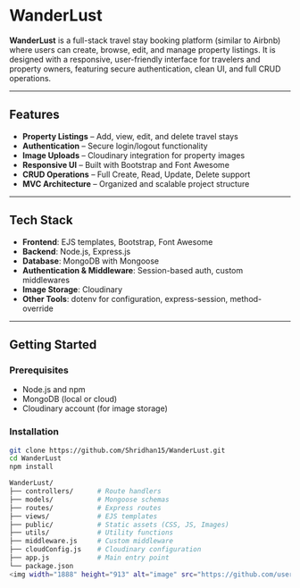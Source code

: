#  WanderLust

**WanderLust** is a full-stack travel stay booking platform (similar to Airbnb) where users can create, browse, edit, and manage property listings. It is designed with a responsive, user-friendly interface for travelers and property owners, featuring secure authentication, clean UI, and full CRUD operations.

---

##   Features
-  **Property Listings** – Add, view, edit, and delete travel stays
-  **Authentication** – Secure login/logout functionality
-  **Image Uploads** – Cloudinary integration for property images
-  **Responsive UI** – Built with Bootstrap and Font Awesome
-  **CRUD Operations** – Full Create, Read, Update, Delete support
-  **MVC Architecture** – Organized and scalable project structure

---

##  Tech Stack
- **Frontend**: EJS templates, Bootstrap, Font Awesome  
- **Backend**: Node.js, Express.js  
- **Database**: MongoDB with Mongoose  
- **Authentication & Middleware**: Session-based auth, custom middlewares  
- **Image Storage**: Cloudinary  
- **Other Tools**: dotenv for configuration, express-session, method-override  

---

##  Getting Started

### Prerequisites
- Node.js and npm
- MongoDB (local or cloud)
- Cloudinary account (for image storage)

### Installation
```bash
git clone https://github.com/Shridhan15/WanderLust.git
cd WanderLust
npm install

WanderLust/
├── controllers/      # Route handlers
├── models/           # Mongoose schemas
├── routes/           # Express routes
├── views/            # EJS templates
├── public/           # Static assets (CSS, JS, Images)
├── utils/            # Utility functions
├── middleware.js     # Custom middleware
├── cloudConfig.js    # Cloudinary configuration
├── app.js            # Main entry point
└── package.json
<img width="1888" height="913" alt="image" src="https://github.com/user-attachments/assets/a23adb87-f87f-469e-a55e-09b01259bdca" />


